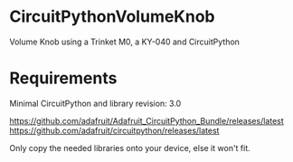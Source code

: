 # CircuitPythonVolumeKnob
Volume Knob using a Trinket M0, a KY-040 and CircuitPython

# Requirements
Minimal CircuitPython and library revision: 3.0

https://github.com/adafruit/Adafruit_CircuitPython_Bundle/releases/latest
https://github.com/adafruit/circuitpython/releases/latest

Only copy the needed libraries onto your device, else it won't fit.
